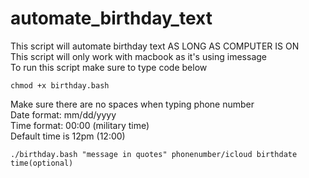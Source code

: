 # automate_birthday_text
This script will automate birthday text AS LONG AS COMPUTER IS ON\
This script will only work with macbook as it's using imessage\
To run this script make sure to type code below
```
chmod +x birthday.bash
```
Make sure there are no spaces when typing phone number\
Date format: mm/dd/yyyy \
Time format: 00:00 (military time) \
Default time is 12pm (12:00)
```
./birthday.bash "message in quotes" phonenumber/icloud birthdate time(optional)
```
